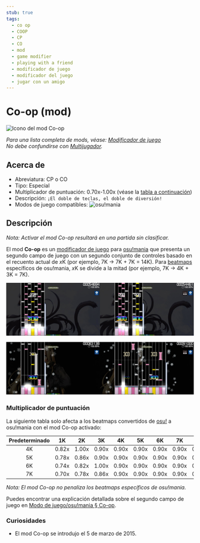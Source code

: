 ```yaml
---
stub: true
tags:
  - co op
  - COOP
  - CP
  - CO
  - mod
  - game modifier
  - playing with a friend
  - modificador de juego
  - modificador del juego
  - jugar con un amigo
---
```


# Co-op (mod)

![Icono del mod Co-op](/wiki/shared/mods/CP.png "Icono del mod Co-op (CO)")

*Para una lista completa de mods, véase: [Modificador de juego](/wiki/Gameplay/Game_modifier)*\
*No debe confundirse con [Multijugador](/wiki/Client/Interface/Multiplayer).*

## Acerca de

- Abreviatura: CP o CO
- Tipo: Especial
- Multiplicador de puntuación: 0.70x-1.00x (véase la [tabla a continuación](#multiplicador-de-puntuación))
- Descripción: `¡El doble de teclas, el doble de diversión!`
- Modos de juego compatibles: ![][osu!mania]

## Descripción

*Nota: Activar el mod Co-op resultará en una partida sin clasificar.*

El mod **Co-op** es un [modificador de juego](/wiki/Gameplay/Game_modifier) para [osu!mania](/wiki/Game_mode/osu!mania) que presenta un segundo campo de juego con un segundo conjunto de controles basado en el recuento actual de *x*K (por ejemplo, 7K -> 7K + 7K = 14K). Para [beatmaps](/wiki/Beatmap) específicos de osu!mania, *x*K se divide a la mitad (por ejemplo, 7K -> 4K + 3K = 7K).

![Comparación del juego con Co-op en un beatmap específico de osu!mania](/wiki/Gameplay/Game_modifier/Co-op/img/CP-comparison-mania-specific-beatmap.jpg "Comparación entre una partida normal (izquierda) y una partida con el mod Co-op activado (derecha) en un beatmap específico de osu!mania")

![Comparación del juego con Co-op en un beatmap convertido a osu!mania](/wiki/Gameplay/Game_modifier/Co-op/img/CP-comparison-converted-beatmap.jpg "Comparación entre una partida normal (izquierda) y una partida con el mod Co-op activado (derecha) en un beatmap convertido de osu!mania")

### Multiplicador de puntuación

La siguiente tabla solo afecta a los beatmaps convertidos de [osu!](/wiki/Game_mode/osu!) a osu!mania con el mod Co-op activado:

| Predeterminado | 1K | 2K | 3K | 4K | 5K | 6K | 7K | 8K | 9K |
| :-: | :-: | :-: | :-: | :-: | :-: | :-: | :-: | :-: | :-: |
| 4K | 0.82x | 1.00x | 0.90x | 0.90x | 0.90x | 0.90x | 0.90x | 0.90x | 0.90x |
| 5K | 0.78x | 0.86x | 0.90x | 0.90x | 0.90x | 0.90x | 0.90x | 0.90x | 0.90x |
| 6K | 0.74x | 0.82x | 1.00x | 0.90x | 0.90x | 0.90x | 0.90x | 0.90x | 0.90x |
| 7K | 0.70x | 0.78x | 0.86x | 0.90x | 0.90x | 0.90x | 0.90x | 0.90x | 0.90x |

*Nota: El mod Co-op no penaliza los beatmaps específicos de osu!mania.*

Puedes encontrar una explicación detallada sobre el segundo campo de juego en [Modo de juego/osu!mania § Co-op](/wiki/Game_mode/osu!mania#co-op).

### Curiosidades

- El mod Co-op se introdujo el 5 de marzo de 2015.

[osu!mania]: /wiki/shared/mode/mania.png "osu!mania"
